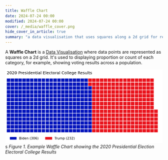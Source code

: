 ```yaml
---
title: Waffle Chart
date: 2024-07-24 00:00
modified: 2024-07-24 00:00
cover: /_media/waffle_cover.png
hide_cover_in_article: true
summary: "a data visualisation that uses squares along a 2d grid for representing proportion"
---
```


A **Waffle Chart** is a [Data Visualisation](../../../permanent/data-visualisation.md) where data points are represented as squares on a 2d grid. It's used to displaying proportion or count of each category, for example, showing voting results across a population.

![Example Waffle Chart showing the Presidential Electoral College Results](../_media/waffle_example_2020_pres.png)s
*Figure 1. Example Waffle Chart showing the 2020 Presidential Election Electoral College Results*
